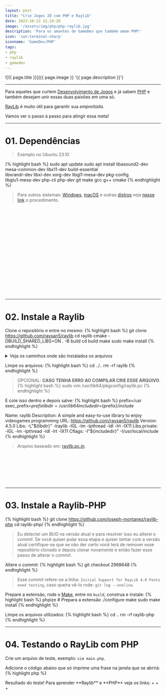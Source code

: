 ```yaml
---
layout: post
title: "Crie Jogos 2D com PHP e Raylib"
date: 2023-10-22 12:19:20
image: '/assets/img/php/php-raylib.jpg'
description: 'Para os amantes de GameDev que também amam PHP!'
icon: 'ion:terminal-sharp'
iconname: 'GameDev/PHP'
tags:
- php
- raylib
- gamedev
---
```


![{{ page.title }}]({{ page.image }} '{{ page.description }}')

---

Para aqueles que curtem [Desenvolvimento de Jogos](https://terminalroot.com.br/tags#gamedev) e já sabem [PHP](https://terminalroot.com.br/php) e também desejam unir essas duas paixões em uma só.

[RayLib](https://terminalroot.com.br/2022/11/crie-jogos-para-windows-linux-e-web-com-raylib-c-cpp.html) é muito útil para garantir sua *empreitada*.

Vamos ver o passo à passo para atingir essa meta!

---

# 01. Dependências
> Exemplo no Ubuntu 23.10

{% highlight bash %}
sudo apt update
sudo apt install libasound2-dev mesa-common-dev libx11-dev build-essential \
                 libxrandr-dev libxi-dev xorg-dev libgl1-mesa-dev pkg-config \
                 libglu1-mesa-dev php-cli php-dev git make gcc g++ cmake
{% endhighlight %}
> Para outros sistemas: [Windows](https://terminalroot.com.br/tags#windows), [macOS](https://terminalroot.com.br/tags#macos) e outras [distros](https://terminalroot.com.br/tags#distros) veja [nesse link](https://github.com/raysan5/raylib#build-and-installation) o procedimento.

<!-- SQUARE - GAMES ROOT -->
<script async src="//pagead2.googlesyndication.com/pagead/js/adsbygoogle.js"></script>
<ins class="adsbygoogle"
style="display:inline-block;width:336px;height:280px"
data-ad-client="ca-pub-2838251107855362"
data-ad-slot="5351066970"></ins>
<script>
(adsbygoogle = window.adsbygoogle || []).push({});
</script>

---

# 02. Instale a Raylib

Clone o repositório e entre no mesmo:
{% highlight bash %}
git clone https://github.com/raysan5/raylib
cd raylib
cmake -DBUILD_SHARED_LIBS=ON . -B build
cd build
make
sudo make install
{% endhighlight %}

<details>
 <summary>Veja os caminhos onde são instalados os arquivos</summary>

{% highlight bash %}
Install the project...
-- Install configuration: "Debug"
-- Installing: /usr/local/lib/libraylib.so.4.5.0
-- Installing: /usr/local/lib/libraylib.so.450
-- Installing: /usr/local/lib/libraylib.so
-- Installing: /usr/local/include/raylib.h
-- Installing: /usr/local/include/rlgl.h
-- Installing: /usr/local/include/raymath.h
-- Installing: /usr/local/lib/pkgconfig/raylib.pc
-- Installing: /usr/local/lib/cmake/raylib/raylib-config-version.cmake
-- Installing: /usr/local/lib/cmake/raylib/raylib-config.cmake
{% endhighlight %}

</details>

Limpe os arquivos:
{% highlight bash %}
cd ../..
rm -rf raylib
{% endhighlight %}

> OPCIONAL: **CASO TENHA ERRO AO COMPILAR CRIE ESSE ARQUIVO**.
{% highlight bash %}
sudo vim /usr/lib64/pkgconfig/raylib.pc
{% endhighlight %}

E cole isso dentro e depois salve:
{% highlight bash %}
prefix=/usr
exec_prefix=${prefix}
libdir=/usr/lib64
includedir=${prefix}/include

Name: raylib
Description: A simple and easy-to-use library to enjoy videogames programming
URL: https://github.com/raysan5/raylib
Version: 4.5.0
Libs: -L"${libdir}" -lraylib -lGL -lm -lpthread -ldl -lrt -lX11
Libs.private: -lGL -lm -lpthread -ldl -lrt -lX11
Cflags: -I"${includedir}" -I/usr/local/include
{% endhighlight %}
> Arquivo baseado em: [raylib.pc.in](https://github.com/raysan5/raylib/blob/master/raylib.pc.in).


<!-- MINI ADS -->
<script async src="//pagead2.googlesyndication.com/pagead/js/adsbygoogle.js"></script>
<!-- Games Root -->
<ins class="adsbygoogle"
style="display:inline-block;width:730px;height:95px"
data-ad-client="ca-pub-2838251107855362"
data-ad-slot="5351066970"></ins>
<script>
(adsbygoogle = window.adsbygoogle || []).push({});
</script>

---

# 03. Instale a Raylib-PHP

{% highlight bash %}
git clone https://github.com/joseph-montanez/raylib-php
cd raylib-php/
{% endhighlight %}

> Eu detectei um *BUG* na versão atual e para resolver isso eu alterei o *commit*. Se você quiser pular essa etapa e quiser tentar com a versão atual certifique-se que se não der certo você terá de remover esse repositório clonado e depois clonar novamente e então fazer esse passo de alterar o *commit*.

Altere o *commit*:
{% highlight bash %}
git checkout 2968648
{% endhighlight %}
> Esse *commit* refere-se a linha: `Initial Support for RayLib 4.0 Fonts need testing`, caso queira vê-lo rode: `git log --oneline`.

Prepare a extensão, rode o [Make](https://terminalroot.com.br/tags#make), entre no `build`, construa e instale:
{% highlight bash %}
phpize # Prepara a extensão
./configure 
make
sudo make install
{% endhighlight %}

Limpe os arquivos utilizados:
{% highlight bash %}
cd ..
rm -rf raylib-php
{% endhighlight %}

---

# 04. Testando o RayLib com PHP
Crie um arquivo de teste, exemplo: `vim main.php`.

Adicione o código abaixo que só imprime uma frase na janela que se abrirá:
{% highlight php %}
<?php
use raylib\Color;
use raylib\Draw;
use raylib\Text;
use raylib\Timming;
use raylib\Window;

$screenWidth  = 800;
$screenHeight = 450;
$lightGray    = new Color(245, 245, 245, 255);
$gray         = new Color(200, 200, 200, 255);
$black        = new Color(0, 0, 0, 255);

Window::init($screenWidth, $screenHeight, "raylib PHP basic window");

Timming::setTargetFps(60);

while (!Window::shouldClose()){
    Draw::begin();
    Draw::clearBackground($lightGray);
    Text::draw("RayLib com PHP uhuulll", 190, 200, 20, $black);
    Draw::end();
}

Window::close();
{% endhighlight %}

Para rodar use o comando:
{% highlight bash %}
php -dextension=raylib.so main.php
{% endhighlight %}

![Raylib rodando com PHP](/assets/img/php/run-raylib-php.png) 
> Resultado do teste!

Para aprender **Raylib** e **PHP** veja os links:
+ <https://www.raylib.com/>
+ <https://terminalroot.com.br/php>
+ <https://terminalroot.com.br/2022/11/crie-jogos-para-windows-linux-e-web-com-raylib-c-cpp.html>

<!-- Links Úteis:
+ <https://github.com/joseph-montanez/raylib-php>
+ <https://thephp.website/en/issue/games-with-php/>
+ <https://joseph-montanez.github.io/raylib-php-docs/docs/getting-started/>
+ <https://github.com/NxtLvLSoftware/php-sfml>
+ <https://www.youtube.com/watch?v=q1X_6TYd030&ab_channel=JosephMontanez>
+ <https://ma.ttias.be/how-to-compile-and-install-php-extensions-from-source/>
+ <https://www.php.net/manual/en/install.pecl.windows.php>
-->



